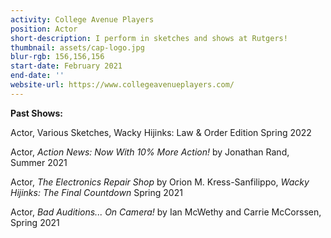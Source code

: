 ```yaml
---
activity: College Avenue Players
position: Actor
short-description: I perform in sketches and shows at Rutgers!
thumbnail: assets/cap-logo.jpg
blur-rgb: 156,156,156
start-date: February 2021
end-date: ''
website-url: https://www.collegeavenueplayers.com/
---
```


**Past Shows:**

Actor, Various Sketches, Wacky Hijinks: Law & Order Edition Spring 2022

Actor, _Action News: Now With 10% More Action!_ by Jonathan Rand, Summer 2021

Actor, _The Electronics Repair Shop_ by Orion M. Kress-Sanfilippo, _Wacky Hijinks: The Final Countdown_ Spring 2021

Actor, _Bad Auditions... On Camera!_ by Ian McWethy and Carrie McCorssen, Spring 2021
